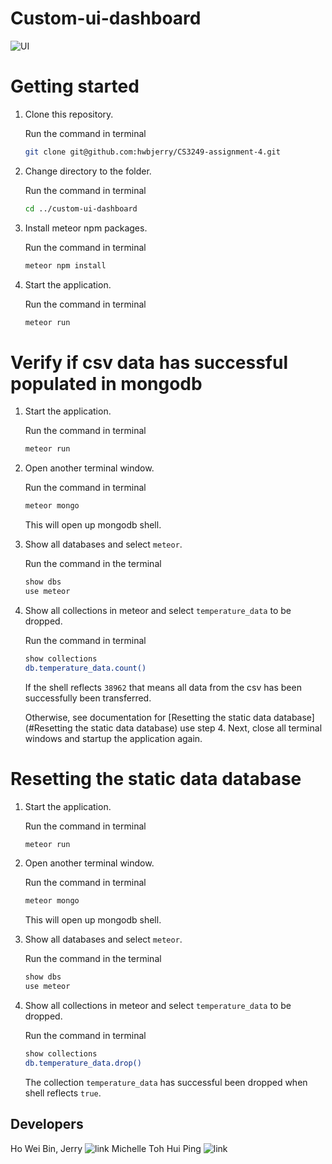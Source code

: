 # Custom-ui-dashboard
![UI](/imports/img/UI.png)
# Getting started

1. Clone this repository. 
   
   Run the command in terminal
   
   ```bash
   git clone git@github.com:hwbjerry/CS3249-assignment-4.git
   ```
   
2. Change directory to the folder. 
   
   Run the command in terminal
   
   ```bash
   cd ../custom-ui-dashboard
   ```
   
3. Install meteor npm packages.
   
   Run the command in terminal
   
   ```bash
   meteor npm install
   ```
4. Start the application.
   
   Run the command in terminal

   ```bash
   meteor run
   ```

# Verify if csv data has successful populated in mongodb
1. Start the application.
   
   Run the command in terminal

   ```bash
   meteor run
   ```

2. Open another terminal window.

   Run the command in terminal

   ```bash
   meteor mongo
   ```

   This will open up mongodb shell.

3. Show all databases and select ``meteor``.

   Run the command in the terminal

   ```bash
   show dbs
   use meteor
   ```
   
4. Show all collections in meteor and select ``temperature_data`` to be dropped.

   Run the command in terminal

   ```bash
   show collections
   db.temperature_data.count()
   ```
   
   If the shell reflects ``38962`` that means all data from the csv has been successfully been transferred.
   
   Otherwise, see documentation for [Resetting the static data database](#Resetting the static data database) use step 4. 
   Next, close all terminal windows and startup the application again.

# Resetting the static data database

1. Start the application.
   
   Run the command in terminal

   ```bash
   meteor run
   ```

2. Open another terminal window.

   Run the command in terminal

   ```bash
   meteor mongo
   ```

   This will open up mongodb shell.

3. Show all databases and select ``meteor``.

   Run the command in the terminal

   ```bash
   show dbs
   use meteor
   ```
   
4. Show all collections in meteor and select ``temperature_data`` to be dropped.

   Run the command in terminal

   ```bash
   show collections
   db.temperature_data.drop()
   ```
   
   The collection ``temperature_data`` has successful been dropped when shell reflects ``true``.
   

## Developers
Ho Wei Bin, Jerry ![link](https://github.com/hwbjerry)
Michelle Toh Hui Ping ![link](https://github.com/0325961)